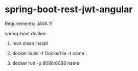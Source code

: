# spring-boot-rest-jwt-angular

Requirements:  JAVA 11

  spring-boot docker: 

1) mvn clean install

2) docker build -f Dockerfile -t name .

3) docker run -p 8088:8088 name
